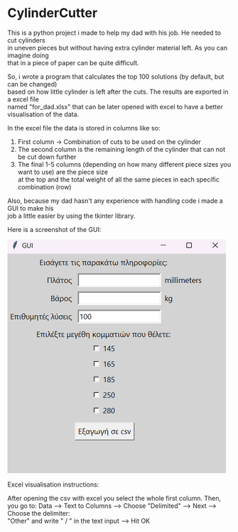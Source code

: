 # CylinderCutter

This is a python project i made to help my dad with his job. He needed to cut cylinders  
in uneven pieces but without having extra cylinder material left. As you can imagine doing  
that in a piece of paper can be quite difficult.  
  
So, i wrote a program that calculates the top 100 solutions (by default, but can be changed)  
based on how little cylinder is left after the cuts. The results are exported in a excel file  
named "for_dad.xlsx" that can be later opened with excel to have a better visualisation of the data.  
  
In the excel file the data is stored in columns like so:  
1. First column -> Combination of cuts to be used on the cylinder
2. The second column is the remaining length of the cylinder that can not be cut down further
3. The final 1-5 columns (depending on how many different piece sizes you want to use) are the piece size  
   at the top and the total weight of all the same pieces in each specific combination (row)  
      
Also, because my dad hasn't any experience with handling code i made a GUI to make his  
job a little easier by using the tkinter library.  
  
Here is a screenshot of the GUI:  
  
![GUI Screenshot](gui_screenshot.png)
  
Excel visualisation instructions:  
  
After opening the csv with excel you select the whole first column. Then, you go to:
Data --> Text to Columns --> Choose "Delimited" --> Next --> Choose the delimiter:  
"Other" and write " / " in the text input --> Hit OK  


